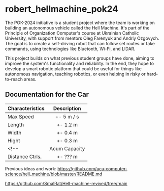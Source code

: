 # robert_hellmachine_pok24
The POК-2024 initiative is a student project where the team is working on building an autonomous vehicle called the Hell Machine. It's part of the Principle of Organization Computer's course at Ukrainian Catholic University, with support from mentors Oleg Farenyuk and Andriy Ozgovych. The goal is to create a self-driving robot that can follow set routes or take commands, using technologies like Bluetooth, Wi-Fi, and LIDAR.

This project builds on what previous student groups have done, aiming to improve the system's functionality and reliability. In the end, they hope to develop a smart robotic platform that could be useful for things like autonomous navigation, teaching robotics, or even helping in risky or hard-to-reach areas.

## Documentation for the Car
| Characteristics | Description |
| --------------- | :---------: |
| Max Speed       | +- 5 m / s  |
| Length          | +- 1.2 m    |
| Width           | +- 0.4 m    |
| Hight           | +- 0.3 m    |
<!--| Acum Capacity   | +- ??? Ah   |
| Distance Ctrls. | +- ??? m    |-->  
Previous ideas and work: 
https://github.com/ucu-computer-science/hell_machine/blob/master/README.md

https://github.com/SmalRat/Hell-machine-revived/tree/main
